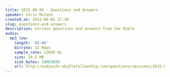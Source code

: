 ```yaml
---
title: 2015.06.05 - Questions and Answers
speaker: Chris McCann
created_at: 2015-06-05 21:30
slug: questions-and-answers
description: Various questions and answers from the Bible
audio:
  mp3_low:
    length: '45:46'
    bitrate: 32 Kbps
    sample_rate: 22050 Hz
    size: 10.5 MB
    size_bytes: 10983680
    url: http://audiocdn.ebiblefellowship.com/questions/sessions/2015.06.05_McCann_-_Questions_and_Answers.mp3
---
```

